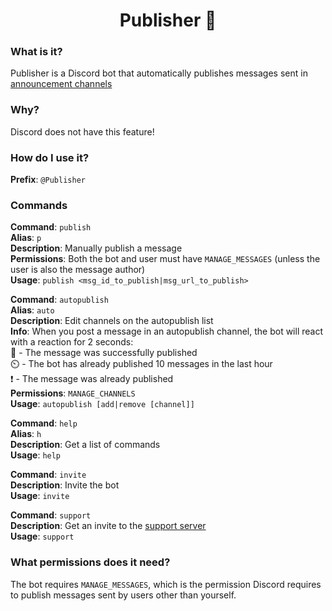 <h1 align="center">Publisher 📢</h1>

### What is it?
Publisher is a Discord bot that automatically publishes messages sent in [announcement channels](https://support.discord.com/hc/en-us/articles/360032008192-Announcement-Channels-)

### Why?
Discord does not have this feature!

### How do I use it?
**Prefix**: `@Publisher`

### Commands
**Command**: `publish`\
**Alias**: `p`\
**Description**: Manually publish a message\
**Permissions**: Both the bot and user must have `MANAGE_MESSAGES` (unless the user is also the message author)\
**Usage**: `publish <msg_id_to_publish|msg_url_to_publish>`

**Command**: `autopublish`\
**Alias**: `auto`\
**Description**: Edit channels on the autopublish list\
**Info**: When you post a message in an autopublish channel, the bot will react with a reaction for 2 seconds:\
📢 - The message was successfully published\
⏲️ - The bot has already published 10 messages in the last hour\
❗ - The message was already published\
**Permissions**: `MANAGE_CHANNELS`\
**Usage**: `autopublish [add|remove [channel]]`

**Command**: `help`\
**Alias**: `h`\
**Description**: Get a list of commands\
**Usage**: `help`

**Command**: `invite`\
**Description**: Invite the bot\
**Usage**: `invite`

**Command**: `support`\
**Description**: Get an invite to the [support server](https://discord.gg/bFDZqcTFt5)\
**Usage**: `support`

### What permissions does it need?
The bot requires `MANAGE_MESSAGES`, which is the permission Discord requires to publish messages sent by users other than yourself.
